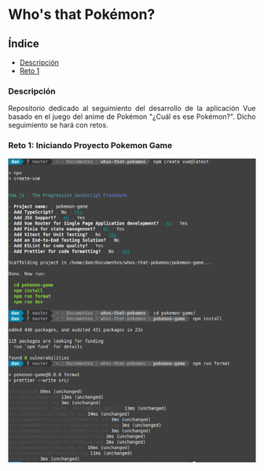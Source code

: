 <div align='justify'>

# Who's that Pokémon?

## Índice
- [Descripción](#index01)
- [Reto 1](#index02)

### Descripción <a name="index01"></a>

Repositorio dedicado al seguimiento del desarrollo de la aplicación Vue basado en el juego del anime de Pokémon "¿Cuál es ese Pokémon?". Dicho seguimiento se hará con retos.

### Reto 1: Iniciando Proyecto Pokemon Game <a name="index02"></a>

<img src="img/img01.png" alt="Iniciando Proyecto Pokemon Game" style="display: block; margin: 0 auto"/>

</div>